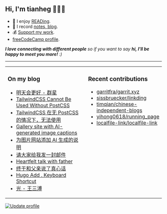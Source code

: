 <h2>Hi, I'm tianheg 👋👨‍💻</h2>

- 📖 I enjoy [READing](https://read.tianheg.org/).
- 📝 I record [notes, blog](https://tianheg.co).
- 💰 [Support my work](https://tianheg.co/support).
- [freeCodeCamp profile](https://www.freecodecamp.org/tianheg).

<em><b>I love connecting with different people</b> so if you want to say <b>hi, I'll be happy to meet you more!</b> :)</em>

---

<table><tr><td valign="top" width="55%">

### On my blog
- [明天会更好 - 群星](https://tianheg.co/posts/mingtian-huigenghao-qunxing/)
- [TailwindCSS Cannot Be Used Without PostCSS](https://tianheg.co/posts/vite-vue-project-tailwindcss-postcss-en/)
- [TailwindCSS 在无 PostCSS 的情况下，无法使用](https://tianheg.co/posts/vite-vue-project-tailwindcss-postcss/)
- [Gallery site with AI-generated image captions](https://tianheg.co/posts/gallery-site-with-ai-generated-captions-en/)
- [为图片网站添加 AI 生成的说明](https://tianheg.co/posts/gallery-site-with-ai-generated-captions/)
- [请大家给我发一封邮件](https://tianheg.co/posts/please-send-me-an-email/)
- [Heartfelt talk with father](https://tianheg.co/posts/heartfelt-talk-with-father-en/)
- [终于和父亲说了真心话](https://tianheg.co/posts/heartfelt-talk-with-father/)
- [Hugo Add . Keyboard Shortcut](https://tianheg.co/posts/hugo-add-point-keyboard-shortcut/)
- [光 - 王三溥](https://tianheg.co/posts/light-wang-sanpu/)

</td><td valign="top" width="55%">

### Recent contributions

- [garritfra/garrit.xyz](https://github.com/garritfra/garrit.xyz)
- [sissbruecker/linkding](https://github.com/sissbruecker/linkding)
- [timqian/chinese-independent-blogs](https://github.com/timqian/chinese-independent-blogs)
- [yihong0618/running_page](https://github.com/yihong0618/running_page)
- [localfile-link/localfile-link](https://github.com/localfile-link/localfile-link)
</td></tr></table>

[![Update profile](https://github.com/tianheg/tianheg/actions/workflows/main.yml/badge.svg?branch=main)](https://github.com/tianheg/tianheg/actions/workflows/main.yml)
